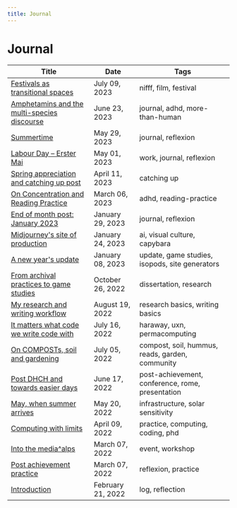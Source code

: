 ```yaml
---
title: Journal
---
```

# Journal

| Title                                                                  | Date              | Tags                                             |
| ---------------------------------------------------------------------- | ----------------- | ------------------------------------------------ |
| [Festivals as transitional spaces](journal/2023-07-09.md)            | July 09, 2023     | nifff, film, festival                            |
| [Amphetamins and the multi-species discourse](journal/2023-06-23.md) | June 23, 2023     | journal, adhd, more-than-human                   |
| [Summertime](journal/2023-05-29.md)                                  | May 29, 2023      | journal, reflexion                               |
| [Labour Day – Erster Mai](journal/2023-05-01.md)                     | May 01, 2023      | work, journal, reflexion                         |
| [Spring appreciation and catching up post](journal/2023-04-11.md)    | April 11, 2023    | catching up                                      |
| [On Concentration and Reading Practice](journal/2023-03-06.md)       | March 06, 2023    | adhd, reading-practice                           |
| [End of month post: January 2023](journal/2023-01-29.md)             | January 29, 2023  | journal, reflexion                               |
| [Midjourney's site of production](journal/2023-01-24.md)             | January 24, 2023  | ai, visual culture, capybara                     |
| [A new year's update](journal/2023-01-08.md)                         | January 08, 2023  | update, game studies, isopods, site generators   |
| [From archival practices to game studies](journal/2022-10-26.md)     | October 26, 2022  | dissertation, research                           |
| [My research and writing workflow](journal/2022-08-19.md)            | August 19, 2022   | research basics, writing basics                  |
| [It matters what code we write code with](journal/2022-07-16.md)     | July 16, 2022     | haraway, uxn, permacomputing                     |
| [On COMPOSTs, soil and gardening](journal/2022-07-05.md)             | July 05, 2022     | compost, soil, hummus, reads, garden, community  |
| [Post DHCH and towards easier days](journal/2022-06-17.md)           | June 17, 2022     | post-achievement, conference, rome, presentation |
| [May, when summer arrives](journal/2022-05-20.md)                    | May 20, 2022      | infrastructure, solar sensitivity                |
| [Computing with limits](journal/2022-04-09.md)                       | April 09, 2022    | practice, computing, coding, phd                 |
| [Into the media^alps](journal/2022-03-07.md)                         | March 07, 2022    | event, workshop                                  |
| [Post achievement practice](journal/2022-03-15.md)                   | March 07, 2022    | reflexion, practice                              |
| [Introduction](journal/2022-02-21.md)                                | February 21, 2022 | log, reflection                                  |
